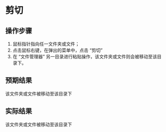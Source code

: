 # 剪切

## 操作步骤

1. 鼠标指针指向任一文件夹或文件；
2. 点击鼠标右键，在弹出的菜单中，点击 “剪切”
3. 在 “文件管理器” 另一目录进行粘贴操作，该文件夹或文件则会被移动至该目录下。

## 预期结果

该文件夹或文件被移动至该目录下

## 实际结果

该文件夹或文件被移动至该目录下
